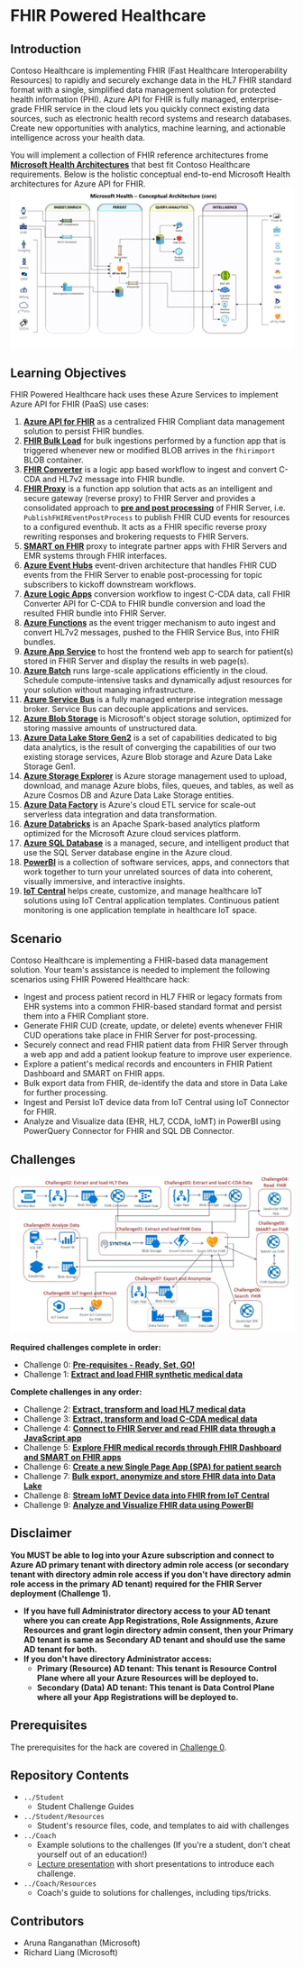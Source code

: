 # FHIR Powered Healthcare
## Introduction
Contoso Healthcare is implementing FHIR (Fast Healthcare Interoperability Resources) to rapidly and securely exchange data in the HL7 FHIR standard format with a single, simplified data management solution for protected health information (PHI). Azure API for FHIR is fully managed, enterprise-grade FHIR service in the cloud lets you quickly connect existing data sources, such as electronic health record systems and research databases. Create new opportunities with analytics, machine learning, and actionable intelligence across your health data.

You will implement a collection of FHIR reference architectures frome **[Microsoft Health Architectures](https://github.com/microsoft/health-architectures)** that best fit Contoso Healthcare requirements. Below is the holistic conceptual end-to-end Microsoft Health architectures for Azure API for FHIR.
![Health Architecture](./images/HealthArchitecture.png)

## Learning Objectives
FHIR Powered Healthcare hack uses these Azure Services to implement Azure API for FHIR (PaaS) use cases:
1. **[Azure API for FHIR](https://docs.microsoft.com/en-us/azure/healthcare-apis/overview)** as a centralized FHIR Compliant data management solution to persist FHIR bundles.
2. **[FHIR Bulk Load](https://github.com/microsoft/fhir-server-samples)** for bulk ingestions performed by a function app that is triggered whenever new or modified BLOB arrives in the `fhirimport` BLOB container.
3. **[FHIR Converter](https://github.com/microsoft/FHIR-Converter)** is a logic app based workflow to ingest and convert C-CDA and HL7v2 message into FHIR bundle.
4. **[FHIR Proxy](https://github.com/microsoft/health-architectures/tree/master/FHIR/FHIRProxy)** is a function app solution that acts as an intelligent and secure gateway (reverse proxy) to FHIR Server and provides a consolidated approach to **[pre and post processing](https://github.com/microsoft/health-architectures/tree/master/FHIR/FHIRProxy#pre-and-post-processing-support)** of FHIR Server, i.e. `PublishFHIREventPostProcess` to publish FHIR CUD events for resources to a configured eventhub.  It acts as a FHIR specific reverse proxy rewriting responses and brokering requests to FHIR Servers.
5. **[SMART on FHIR](https://docs.microsoft.com/en-us/azure/healthcare-apis/use-smart-on-fhir-proxy)** proxy to integrate partner apps with FHIR Servers and EMR systems through FHIR interfaces.
6. **[Azure Event Hubs](https://docs.microsoft.com/en-us/azure/event-hubs/event-hubs-about)** event-driven architecture that handles FHIR CUD events from the FHIR Server to enable post-processing for topic subscribers to kickoff downstream workflows.
7. **[Azure Logic Apps](https://docs.microsoft.com/en-us/azure/logic-apps/logic-apps-overview)** conversion workflow to ingest C-CDA data, call FHIR Converter API for C-CDA to FHIR bundle conversion and load the resulted FHIR bundle into FHIR Server.
8. **[Azure Functions](https://docs.microsoft.com/en-us/azure/azure-functions/functions-overview)** as the event trigger mechanism to auto ingest and convert HL7v2 messages, pushed to the FHIR Service Bus, into FHIR bundles.
9. **[Azure App Service](https://docs.microsoft.com/en-us/azure/app-service/overview)** to host the frontend web app to search for patient(s) stored in FHIR Server and display the results in web page(s).
10. **[Azure Batch](https://docs.microsoft.com/en-us/azure/batch/)** runs large-scale applications efficiently in the cloud. Schedule compute-intensive tasks and dynamically adjust resources for your solution without managing infrastructure.
11. **[Azure Service Bus](https://docs.microsoft.com/en-us/azure/service-bus-messaging/service-bus-messaging-overview)** is a fully managed enterprise integration message broker. Service Bus can decouple applications and services. 
12. **[Azure Blob Storage](https://docs.microsoft.com/en-us/azure/storage/blobs/storage-blobs-introduction)** is Microsoft's object storage solution, optimized for storing massive amounts of unstructured data. 
13. **[Azure Data Lake Store Gen2](https://docs.microsoft.com/en-us/azure/storage/blobs/data-lake-storage-introduction)** is a set of capabilities dedicated to big data analytics, is the result of converging the capabilities of our two existing storage services, Azure Blob storage and Azure Data Lake Storage Gen1.
14. **[Azure Storage Explorer](https://azure.microsoft.com/en-us/features/storage-explorer/)** is Azure storage management used to upload, download, and manage Azure blobs, files, queues, and tables, as well as Azure Cosmos DB and Azure Data Lake Storage entities.
15. **[Azure Data Factory](https://docs.microsoft.com/en-us/azure/data-factory/)** is Azure's cloud ETL service for scale-out serverless data integration and data transformation.
16. **[Azure Databricks](https://docs.microsoft.com/en-us/azure/databricks/scenarios/what-is-azure-databricks)** is an Apache Spark-based analytics platform optimized for the Microsoft Azure cloud services platform. 
17. **[Azure SQL Database](https://docs.microsoft.com/en-us/azure/azure-sql/)** is a managed, secure, and intelligent product that use the SQL Server database engine in the Azure cloud.
18. **[PowerBI](https://docs.microsoft.com/en-us/power-bi/fundamentals/power-bi-overview)** is a collection of software services, apps, and connectors that work together to turn your unrelated sources of data into coherent, visually immersive, and interactive insights.
19. **[IoT Central](https://docs.microsoft.com/en-us/azure/iot-central/healthcare/concept-continuous-patient-monitoring-architecture)** helps create, customize, and manage healthcare IoT solutions using IoT Central application templates. Continuous patient monitoring is one application template in healthcare IoT space.

## Scenario
Contoso Healthcare is implementing a FHIR-based data management solution. 
Your team's assistance is needed to implement the following scenarios using FHIR Powered Healthcare hack:
   * Ingest and process patient record in HL7 FHIR or legacy formats from EHR systems into a common FHIR-based standard format and persist them into a FHIR Compliant store.
   * Generate FHIR CUD (create, update, or delete) events whenever FHIR CUD operations take place in FHIR Server for post-processing.
   * Securely connect and read FHIR patient data from FHIR Server through a web app and add a patient lookup feature to improve user experience.
   * Explore a patient's medical records and encounters in FHIR Patient Dashboard and SMART on FHIR apps.
   * Bulk export data from FHIR, de-identify the data and store in Data Lake for further processing.
   * Ingest and Persist IoT device data from IoT Central using IoT Connector for FHIR.
   * Analyze and Visualize data (EHR, HL7, CCDA, IoMT) in PowerBI using PowerQuery Connector for FHIR and SQL DB Connector.

## Challenges
<center><img src="./images/challenges_architecture.jpg" width="850"></center>

**Required challenges complete in order:**
- Challenge 0: **[Pre-requisites - Ready, Set, GO!](Student/Challenge00.md)**
- Challenge 1: **[Extract and load FHIR synthetic medical data](Student/Challenge01.md)**

**Complete challenges in any order:**
- Challenge 2: **[Extract, transform and load HL7 medical data](Student/Challenge02.md)**
- Challenge 3: **[Extract, transform and load C-CDA medical data](Student/Challenge03.md)**
- Challenge 4: **[Connect to FHIR Server and read FHIR data through a JavaScript app](Student/Challenge04.md)**
- Challenge 5: **[Explore FHIR medical records through FHIR Dashboard and SMART on FHIR apps](Student/Challenge05.md)**
- Challenge 6: **[Create a new Single Page App (SPA) for patient search](Student/Challenge06.md)**
- Challenge 7: **[Bulk export, anonymize and store FHIR data into Data Lake](Student/Challenge07.md)**
- Challenge 8: **[Stream IoMT Device data into FHIR from IoT Central](Student/Challenge08.md)**
- Challenge 9: **[Analyze and Visualize FHIR data using PowerBI](Student/Challenge09.md)**

## Disclaimer
**You MUST be able to log into your Azure subscription and connect to Azure AD primary tenant with directory admin role access (or secondary tenant with directory admin role access if you don't have directory admin role access in the primary AD tenant) required for the FHIR Server deployment (Challenge 1).**
  - **If you have full Administrator directory access to your AD tenant where you can create App Registrations, Role Assignments, Azure Resources and grant login directory admin consent, then your Primary AD tenant is same as Secondary AD tenant and should use the same AD tenant for both.**
  - **If you don't have directory Administrator access:**
      - **Primary (Resource) AD tenant: This tenant is Resource Control Plane where all your Azure Resources will be deployed to.**
      - **Secondary (Data) AD tenant: This tenant is Data Control Plane where all your App Registrations will be deployed to.**

## Prerequisites
The prerequisites for the hack are covered in [Challenge 0](Student/Challenge00.md).

## Repository Contents
- `../Student`
  - Student Challenge Guides
- `../Student/Resources`
  - Student's resource files, code, and templates to aid with challenges
- `../Coach`
   - Example solutions to the challenges (If you're a student, don't cheat yourself out of an education!)
   - [Lecture presentation](Coach/Lectures.pptx) with short presentations to introduce each challenge.
- `../Coach/Resources`
  - Coach's guide to solutions for challenges, including tips/tricks.

## Contributors
- Aruna Ranganathan (Microsoft)
- Richard Liang (Microsoft)


